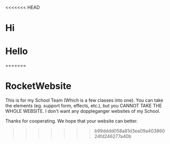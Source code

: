 <<<<<<< HEAD
# Hi
# Hello
=======
# RocketWebsite
This is for my School Team (Which is a few classes into one). You can take the elements (eg. support form, effects, etc.), but you CANNOT TAKE THE WHOLE WEBSITE. I don't want any doppleganger websites of my School.

Thanks for cooperating. We hope that your website can better.
>>>>>>> b99dddd058a81d3ea09a40386024fd246277a40b
